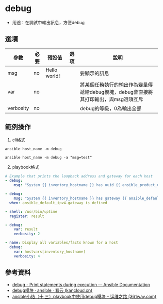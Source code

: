 # debug

- 用途：在調試中輸出訊息，方便debug

## 選項

| 參數      | 必要 | 預設值       | 選項 | 說明                                                                                |
| --------- | ---- | ------------ | ---- | ----------------------------------------------------------------------------------- |
| msg       | no   | Hello world! |      | 要顯示的訊息                                                                        |
| var       | no   |              |      | 將某個任務執行的輸出作為變量傳遞給debug模塊，debug會直接將其打印輸出，與msg選項互斥 |
| verbosity | no   |              |      | debug的等級，0為輸出全部                                                            |



## 範例操作
1. cli格式
```shell
ansible host_name -m debug

ansible host_name -m debug -a "msg=test"
```

2. playbook格式
```yaml
# Example that prints the loopback address and gateway for each host
- debug:
    msg: "System {{ inventory_hostname }} has uuid {{ ansible_product_uuid }}"

- debug:
    msg: "System {{ inventory_hostname }} has gateway {{ ansible_default_ipv4.gateway }}"
  when: ansible_default_ipv4.gateway is defined

- shell: /usr/bin/uptime
  register: result

- debug:
    var: result
    verbosity: 2

- name: Display all variables/facts known for a host
  debug:
    var: hostvars[inventory_hostname]
    verbosity: 4
```
## 參考資料
* [debug - Print statements during execution — Ansible Documentation](https://docs.ansible.com/ansible/2.4/debug_module.html)
* [debug模块 · ansible · 看云 (kancloud.cn)](https://www.kancloud.cn/willseecloud/ansible/1472264)
* [ansible小结（十 三）playbook中使用debug模块 – 运维之路 (361way.com)](https://www.361way.com/ansible-playbook-debug/5481.html)

